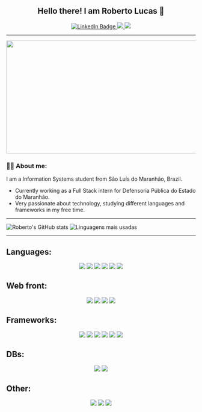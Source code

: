 <!--
**robspereira/robspereira** is a ✨ _special_ ✨ repository because its `README.md` (this file) appears on your GitHub profile.

Here are some ideas to get you started:

- 🔭 I’m currently working on ...
- 🌱 I’m currently learning ...
- 👯 I’m looking to collaborate on ...
- 🤔 I’m looking for help with ...
- 💬 Ask me about ...
- 📫 How to reach me: ...
- 😄 Pronouns: ...
- ⚡ Fun fact: ...
-->
<div id = "badges" align = "center">
  <h2> Hello there! I am Roberto Lucas 👋</h2>
  <a href="https://www.linkedin.com/in/roberto-lucas-561a53229/">
    <img src="https://img.shields.io/badge/LinkedIn-blue?style=for-the-badge&logo=linkedin&logoColor=white" alt="LinkedIn Badge"/>
  </a>
  <a href="https://www.instagram.com/lucas_rllp">
    <img src="https://img.shields.io/badge/Instagram-730F8A?style=for-the-badge&logo=instagram&logoColor=white"/>
  </a>
  <a href="mailto:luc.roberto.p@gmail.com">
    <img src="https://img.shields.io/badge/Gmail-D14836?style=for-the-badge&logo=gmail&logoColor=white"/>
  </a>
</div>

---
<div align = "center">
  <img src = "https://i.imgur.com/IlYfpdB.gif" width = "600" height = "300">
</div>

### 👨‍💻 About me:

I am a Information Systems student from São Luís do Maranhão, Brazil.

- Currently working as a Full Stack intern for Defensoria Pública do Estado do Maranhão.
- Very passionate about technology, studying different languages and frameworks in my free time.

---

![Roberto's GitHub stats](https://github-readme-stats.vercel.app/api?username=robspereira&show_icons=true&count_private=true&theme=radical)
![Linguagens mais usadas](https://github-readme-stats.vercel.app/api/top-langs/?username=robspereira&layout=compact&langs_count=8&theme=radical)

---

Languages:
---
<div align = "center">
  <img src = "https://img.shields.io/badge/JavaScript-323330?style=for-the-badge&logo=javascript&logoColor=F7DF1E"/>
  <img src = "https://img.shields.io/badge/TypeScript-007ACC?style=for-the-badge&logo=typescript&logoColor=white"/>
  <img src = "https://img.shields.io/badge/Python-14354C?style=for-the-badge&logo=python&logoColor=white"/>
  <img src = "https://img.shields.io/badge/C-00599C?style=for-the-badge&logo=c&logoColor=white"/>
  <img src = "https://img.shields.io/badge/Java-ED8B00?style=for-the-badge&logo=openjdk&logoColor=white"/>
  <img src = "https://img.shields.io/badge/PHP-777BB4?style=for-the-badge&logo=php&logoColor=white"/>
</div>



Web front:
---
<div align = "center">
  <img src = "https://img.shields.io/badge/HTML5-E34F26?style=for-the-badge&logo=html5&logoColor=white">
  <img src = "https://img.shields.io/badge/CSS3-1572B6?style=for-the-badge&logo=css3&logoColor=white">
  <img src = "https://img.shields.io/badge/Tailwind_CSS-38B2AC?style=for-the-badge&logo=tailwind-css&logoColor=white">
  <img src = "https://img.shields.io/badge/Bootstrap-563D7C?style=for-the-badge&logo=bootstrap&logoColor=white">
</div>


Frameworks:
---
<div align = "center">
  <img src = "https://img.shields.io/badge/Spring-6DB33F?style=for-the-badge&logo=spring&logoColor=white"/>
  <img src = "https://img.shields.io/badge/Angular-DD0031?style=for-the-badge&logo=angular&logoColor=white"/>
  <img src = "https://img.shields.io/badge/AngularJS-E23237?style=for-the-badge&logo=angularjs&logoColor=white"/>
  <img src = "https://img.shields.io/badge/React-20232A?style=for-the-badge&logo=react&logoColor=61DAFB"/>
  <img src = "https://img.shields.io/badge/React_Native-20232A?style=for-the-badge&logo=react&logoColor=61DAFB"/>
  <img src = "https://img.shields.io/badge/Laravel-FF2D20?style=for-the-badge&logo=laravel&logoColor=white"/>
</div>


DBs:
---
<div align = "center">
  <img src = "https://img.shields.io/badge/MySQL-00000F?style=for-the-badge&logo=mysql&logoColor=white"/>
  <img src = "https://img.shields.io/badge/PostgreSQL-316192?style=for-the-badge&logo=postgresql&logoColor=white"/>
</div>


Other:
---
<div align = "center">
  <img src = "https://img.shields.io/badge/Notion-000000?style=for-the-badge&logo=notion&logoColor=white"/>
  <img src = "https://img.shields.io/badge/Linux-FCC624?style=for-the-badge&logo=linux&logoColor=black"/>
  <img src = "https://img.shields.io/badge/GIT-E44C30?style=for-the-badge&logo=git&logoColor=white"/>
</div>
